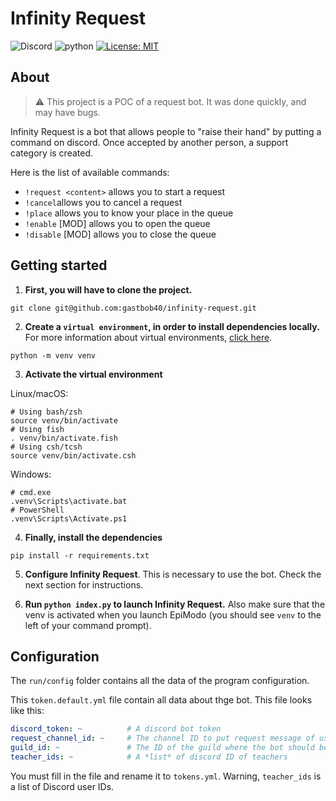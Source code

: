 # Infinity Request

![Discord](https://img.shields.io/badge/Discord-project-brightgreen)
![python](https://img.shields.io/badge/Language-Python-blueviolet)
[![License: MIT](https://img.shields.io/badge/License-MIT-yellow.svg)](https://opensource.org/licenses/MIT)

## About

> :warning: This project is a POC of a request bot. It was done quickly, and may have bugs.

Infinity Request is a bot that allows people to "raise their hand" by putting a command on discord. Once accepted by
another person, a support category is created.

Here is the list of available commands: 
- `!request <content>` allows you to start a request
- `!cancel`allows you to cancel a request
- `!place` allows you to know your place in the queue
- `!enable` [MOD] allows you to open the queue
- `!disable` [MOD] allows you to close the queue

## Getting started

1. **First, you will have to clone the project.**

```shell
git clone git@github.com:gastbob40/infinity-request.git
```


2. **Create a `virtual environment`, in order to install dependencies locally.** For more information about virtual environments, [click here](https://docs.python.org/3/library/venv.html).

```shell
python -m venv venv
```


3. **Activate the virtual environment**

Linux/macOS:

```shell
# Using bash/zsh
source venv/bin/activate
# Using fish
. venv/bin/activate.fish
# Using csh/tcsh
source venv/bin/activate.csh
``` 

Windows:

```
# cmd.exe
.venv\Scripts\activate.bat
# PowerShell
.venv\Scripts\Activate.ps1
```


4. **Finally, install the dependencies**

````shell
pip install -r requirements.txt
````

5. **Configure Infinity Request**. This is necessary to use the bot. Check the next section for instructions.

6. **Run `python index.py` to launch Infinity Request.** Also make sure that the venv is activated when you launch EpiModo (you should see `venv` to the left of your command prompt).

## Configuration

The `run/config` folder contains all the data of the program configuration.

This `token.default.yml` file contain all data about thge bot. This file looks like this:

```yaml
discord_token: ~          # A discord bot token
request_channel_id: ~     # The channel ID to put request message of user
guild_id: ~               # The ID of the guild where the bot should be use
teacher_ids: ~            # A *list* of discord ID of teachers
```

You must fill in the file and rename it to `tokens.yml`.
Warning, `teacher_ids` is a list of Discord user IDs.

